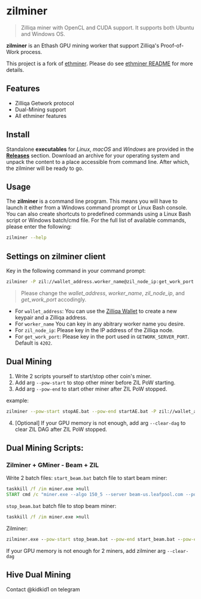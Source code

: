 # zilminer

> Zilliqa miner with OpenCL and CUDA support. It supports both Ubuntu and Windows OS.

**zilminer** is an Ethash GPU mining worker that support Zilliqa's Proof-of-Work process. 

This project is a fork of [ethminer](https://github.com/ethereum-mining/ethminer). Please do see [ethminer README](ethminer.README.md) for more details.

## Features

* Zilliqa Getwork protocol
* Dual-Mining support
* All ethminer features


## Install

Standalone **executables** for *Linux*, *macOS* and *Windows* are provided in
the [**Releases**](https://github.com/DurianStallSingapore/ZILMiner/releases) section.
Download an archive for your operating system and unpack the content to a place
accessible from command line. After which, the zilminer will be ready to go.


## Usage

The **zilminer** is a command line program. This means you will have to launch it either
from a Windows command prompt or Linux Bash console. You can also create shortcuts to
predefined commands using a Linux Bash script or Windows batch/cmd file.
For the full list of available commands, please enter the following:

```sh
zilminer --help
```

## Settings on zilminer client

Key in the following command in your command prompt:
```sh
zilminer -P zil://wallet_address.worker_name@zil_node_ip:get_work_port
```
> Please change the *wallet_address*, *worker_name*, *zil_node_ip*, and *get_work_port* accodingly.

* For `wallet_address`: You can use the [Zilliqa Wallet](https://wallet.zilliqa.com/) to create a new keypair and a Zilliqa address.
* For `worker_name` You can key in any abitrary worker name you desire.
* For `zil_node_ip`: Please key in the IP address of the Zilliqa node.
* For `get_work_port`: Please key in the port used in `GETWORK_SERVER_PORT`. Default is `4202`.

## Dual Mining

1. Write 2 scripts yourself to start/stop other coin's miner. 
2. Add arg `--pow-start` to stop other miner before ZIL PoW starting.
3. Add arg `--pow-end` to start other miner after ZIL PoW stopped.

example:
```sh
zilminer --pow-start stopAE.bat --pow-end startAE.bat -P zil://wallet_address.worker_name@zil_node_ip:get_work_port
```

4. [Optional] If your GPU memory is not enough, add arg `--clear-dag` to clear ZIL DAG after ZIL PoW stopped.

## Dual Mining Scripts:

### Zilminer + GMiner - Beam + ZIL

Write 2 batch files:
`start_beam.bat` batch file to start beam miner:
```bat
taskkill /f /im miner.exe >null
START cmd /c "miner.exe --algo 150_5 --server beam-us.leafpool.com --port 4444 --ssl 1 --user walletxxx.namexxx"
```

`stop_beam.bat` batch file to stop beam miner:
```bat
taskkill /f /im miner.exe >null
```

Zilminer:
```bat
zilminer.exe --pow-start stop_beam.bat --pow-end start_beam.bat --pow-end-at-startup -P zil://wallet_address.worker_name@proxy.getzil.com:5000/api
```

If your GPU memory is not enough for 2 miners, add zilminer arg `--clear-dag`

## Hive Dual Mining

Contact @kidkid1 on telegram
